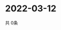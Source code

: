 # 2022-03-12
  共 0条

  <!-- BEGIN -->
  <!-- 最后更新时间Sat Mar 12 2022 00:24:07 GMT+0000 (Coordinated Universal Time) -->
  
  <!-- END -->
  
  